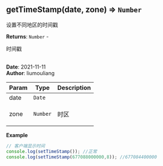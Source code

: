 ## getTimeStamp(date, zone) ⇒ <code>Number</code>
<p>设置不同地区的时间戳</p>

**Returns**: <code>Number</code> - <p>时间戳</p>  
**Date**: 2021-11-11  
**Author**: liumouliang  

| Param | Type | Description |
| --- | --- | --- |
| date | <code>Date</code> |  |
| zone | <code>Number</code> | <p>时区</p> |

**Example**  
```javascript
// 客户端显示时间
console.log(setTimeStamp()); //正常
console.log(setTimeStamp(677088000000,8)); //677084400000
```
